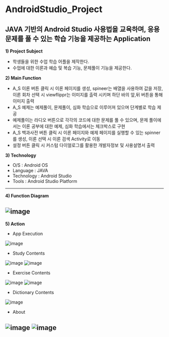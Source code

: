 # AndroidStudio_Project
## JAVA 기반의 Android Studio 사용법을 교육하며, 응용 문제를 풀 수 있는 학습 기능을 제공하는 Application

**1) Project Subject**
  - 학생들을 위한 수업 학습 어플을 제작한다.
  - 수업에 대한 이론과 예습 및 복습 기능, 문제풀이 기능을 제공한다.

**2) Main Function**
  - A_S 이론 버튼 클릭 시 이론 페이지를 생성, spineer는 배열을 사용하여 값을 저장, 이론 회차 선택 시 viewflippr는 이미지를 출력 시키며 하단 바의 앞,뒤 버튼을 통해 이미지 출력
  - A_S 예제는 예제풀이, 문제풀이, 심화 학습으로 이루어져 있으며 단계별로 학습 제공
  - 예제풀이는 라디오 버튼으로 각각의 코드에 대한 문제를 풀 수 있으며, 문제 풀이에서는 이론 공부에 대한 예제, 심화 학습에서는 체크박스로 구현
  - A_S 백과사전 버튼 클릭 시 이론 페이지와 예제 페이지를 실행할 수 있는 spinner를 생성, 이론 선택 시 이론 검색 Activity로 이동
  - 설정 버튼 클릭 시 커스텀 다이얼로그를 활용한 개발자정보 및 사용설명서 출력

 **3) Technology**
  - O/S : Android OS
  - Language : JAVA
  - Technology : Android Studio
  - Tools : Android Studio Platform
---

**4) Function Diagram**

![image](https://user-images.githubusercontent.com/76051264/102712613-d86f4380-4305-11eb-89cc-18b40f78cee3.png)  
---

**5) Action**
  - App Execution

![image](https://user-images.githubusercontent.com/76051264/102712603-c5f50a00-4305-11eb-88e8-7f66ae071fc0.png)
  
  - Study Contents

![image](https://user-images.githubusercontent.com/76051264/102712962-29803700-4308-11eb-8932-a0276e6fca11.png)
![image](https://user-images.githubusercontent.com/76051264/102712979-3735bc80-4308-11eb-89c2-6665264d565f.png)

  - Exercise Contents  

![image](https://user-images.githubusercontent.com/76051264/102712993-461c6f00-4308-11eb-80fd-7abed4c090b2.png)
![image](https://user-images.githubusercontent.com/76051264/102712999-4fa5d700-4308-11eb-9845-1a2084ac8cfa.png)

  - Dictionary Contents 
  
![image](https://user-images.githubusercontent.com/76051264/102713011-62b8a700-4308-11eb-8724-e7905768025c.png)

  - About

![image](https://user-images.githubusercontent.com/76051264/102713014-6ba97880-4308-11eb-904c-ac346abc0ccf.png)
![image](https://user-images.githubusercontent.com/76051264/102713059-a90e0600-4308-11eb-99a5-87b41eb666ee.png)
---

